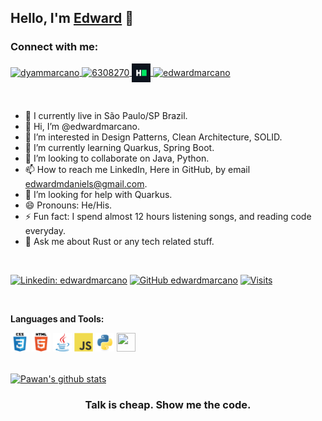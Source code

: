## Hello, I'm [Edward]([https://dyammarcano.github.io](https://github.com/edwardmarcano)) 👋

<h3 align="left">Connect with me:</h3>

<p align="left">
  <a href="https://linkedin.com/in/edwardmarcano" target="blank">
    <img align="center" src="https://raw.githubusercontent.com/rahuldkjain/github-profile-readme-generator/master/src/images/icons/Social/linked-in-alt.svg" alt="dyammarcano" height="30" width="30" />
  </a>
  <a href="https://stackoverflow.com/users/19174084" target="blank">
    <img align="center" src="https://raw.githubusercontent.com/rahuldkjain/github-profile-readme-generator/master/src/images/icons/Social/stack-overflow.svg" alt="6308270" height="30" width="30" />
  </a>
  <a href="https://www.hackerrank.com/@edwardmdaniels" target="blank">
    <img align="center" src="https://github.com/dyammarcano/dyammarcano/blob/main/assets/img/hackerrank_cursor_favicon_480px-300x300.png" alt="@edwardmdaniels" height="30" width="30" />
  </a>
  <a href="https://www.github.com/edwardmarcano">
    <img align="center" src="https://cdn.jsdelivr.net/npm/simple-icons@v3/icons/github.svg" alt="edwardmarcano" height="30" width="30" />
  </a>
</p>

<br/>

- 🏡 I currently live in São Paulo/SP Brazil.
- 👋 Hi, I’m @edwardmarcano.
- 👀 I’m interested in Design Patterns, Clean Architecture, SOLID.
- 🌱 I’m currently learning Quarkus, Spring Boot.
- 💞️ I’m looking to collaborate on Java, Python.
- 📫 How to reach me LinkedIn, Here in GitHub, by email edwardmdaniels@gmail.com.
- 🤔 I’m looking for help with Quarkus.
- 😄 Pronouns: He/His.
- ⚡ Fun fact: I spend almost 12 hours listening songs, and reading code everyday.
- 💬 Ask me about Rust or any tech related stuff.

<br/>

[![Linkedin: edwardmarcano](https://img.shields.io/badge/-edwardmarcano-blue?style=flat-square&logo=Linkedin&logoColor=white&link=https://www.linkedin.com/in/edward-marcono-35360123b/)](https://www.linkedin.com/in/edward-marcono-35360123b/)
[![GitHub edwardmarcano](https://img.shields.io/github/followers/edwardmarcano?style=flat-square)](https://github.com/edwardmarcano)
[![Visits](https://komarev.com/ghpvc/?username=edwardmarcano&logo=GitHub&label=github%20visits&color=336699&logoColor=white&style=flat-square)](https://github.com/edwardmarcano)

<br/>

**Languages and Tools:**  

<code><img height="30" width="30" src="https://raw.githubusercontent.com/devicons/devicon/master/icons/css3/css3-original-wordmark.svg"></code>
<code><img height="30" width="30" src="https://raw.githubusercontent.com/devicons/devicon/master/icons/html5/html5-original-wordmark.svg"></code>
<code><img height="30" width="30" src="https://raw.githubusercontent.com/devicons/devicon/master/icons/java/java-original.svg"></code>
<code><img height="30" width="30" src="https://raw.githubusercontent.com/devicons/devicon/master/icons/javascript/javascript-original.svg"></code>
<code><img height="30" width="30" src="https://raw.githubusercontent.com/devicons/devicon/master/icons/python/python-original.svg"></code>
<code><img height="30" width="30" src="https://www.vectorlogo.zone/logos/springio/springio-icon.svg"></code> 

<br/>

<a href="https://github.com/edwardmarcano">
 <img align="center" src="https://github-readme-stats.vercel.app/api?username=edwardmarcano&show_icons=true&theme=light&line_height=27" alt="Pawan's github stats"/>
</a>

<div align="center">

### Talk is cheap. Show me the code.

</div>

<!---
edwardmarcano/edwardmarcano is a ✨ special ✨ repository because its `README.md` (this file) appears on your GitHub profile.
You can click the Preview link to take a look at your changes.
--->
